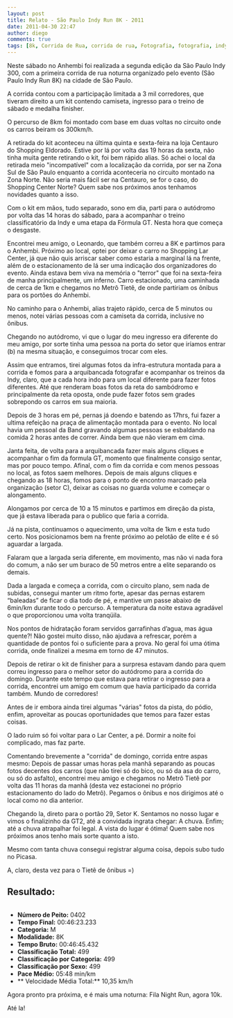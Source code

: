 ```yaml
---
layout: post
title: Relato - São Paulo Indy Run 8K - 2011
date: 2011-04-30 22:47
author: diego
comments: true
tags: [8k, Corrida de Rua, corrida de rua, Fotografia, fotografia, indy, são paulo]
---
```

Neste sábado no Anhembi foi realizada a segunda edição da São Paulo Indy 300, com a primeira corrida de rua noturna organizado pelo evento (São Paulo Indy Run 8K) na cidade de São Paulo.


<div class="moldura"><a class="lightbox" href="http://www.diegoronan.com.br/diegoronan/wp-content/uploads/2011/04/mapaSPIndy300.jpg"><img src="http://www.diegoronan.com.br/diegoronan/wp-content/uploads/2011/04/mapaSPIndy300.jpg" alt=""  class="imgTitulo"  /></a></div>
A corrida contou com a participação limitada a 3 mil corredores, que tiveram direito a um kit contendo camiseta, ingresso para o treino de sábado e medalha finisher.

O percurso de 8km foi montado com base em duas voltas no circuito onde os carros beiram os 300km/h.

A retirada do kit aconteceu na última quinta e sexta-feira na loja Centauro do Shopping Eldorado. Estive por lá por volta das 19 horas da sexta, não tinha muita gente retirando o kit, foi bem rápido alias. Só achei o local da retirada meio "incompatível" com a localização da corrida, por ser na Zona Sul de São Paulo enquanto a corrida aconteceria no circuito montado na Zona Norte. Não seria mais fácil ser na Centauro, se for o caso, do Shopping Center Norte? Quem sabe nos próximos anos tenhamos novidades quanto a isso.

Com o kit em mãos, tudo separado, sono em dia, parti para o autódromo por volta das 14 horas do sábado, para a acompanhar o treino classificatório da Indy e uma etapa da Fórmula GT. Nesta hora que começa o desgaste.


<div class="moldura"><a class="lightbox" href="http://www.diegoronan.com.br/diegoronan/wp-content/uploads/2011/04/spindy8k2011.jpg"><img src="http://www.diegoronan.com.br/diegoronan/wp-content/uploads/2011/04/spindy8k2011.jpg" alt=""  class="imgTitulo"  /></a></div>
Encontrei meu amigo, o Leonardo, que também correu a 8K e partimos para o Anhembi. Próximo ao local, optei por deixar o carro no Shopping Lar Center, já que não quis arriscar saber como estaria a marginal lá na frente, além de o estacionamento de lá ser uma indicação dos organizadores do evento. Ainda estava bem viva na memória o "terror" que foi na sexta-feira de manha principalmente, um inferno. Carro estacionado, uma caminhada de cerca de 1km e chegamos no Metrô Tietê, de onde partiriam os ônibus para os portões do Anhembi.

No caminho para o Anhembi, alias trajeto rápido, cerca de 5 minutos ou menos, notei várias pessoas com a camiseta da corrida, inclusive no ônibus.

Chegando no autódromo, vi que o lugar do meu ingresso era diferente do meu amigo, por sorte tinha uma pessoa na porta do setor que iríamos entrar (b) na mesma situação, e conseguimos trocar com eles.

Assim que entramos, tirei algumas fotos da infra-estrutura montada para a corrida e fomos para a arquibancada fotografar e acompanhar os treinos da Indy, claro, que a cada hora indo para um local diferente para fazer fotos diferentes. Até que renderam boas fotos da reta do sambódromo e principalmente da reta oposta, onde pude fazer fotos sem grades sobrepondo os carros em sua maioria.


<div class="moldura"><a class="lightbox" href="http://www.diegoronan.com.br/diegoronan/wp-content/uploads/2011/04/fotopenske.jpg"><img src="http://www.diegoronan.com.br/diegoronan/wp-content/uploads/2011/04/fotopenske.jpg" alt=""  class="imgTitulo"  /></a></div>
Depois de 3 horas em pé, pernas já doendo e batendo as 17hrs, fui fazer a ultima refeição na praça de alimentação montada para o evento. No local havia um pessoal da Band gravando algumas pessoas se esbaldando na comida 2 horas antes de correr. Ainda bem que não vieram em cima.

Janta feita, de volta para a arquibancada fazer mais alguns cliques e acompanhar o fim da formula GT, momento que finalmente consigo sentar, mas por pouco tempo. Afinal, com o fim da corrida e com menos pessoas no local, as fotos saem melhores. Depois de mais alguns cliques e chegando as 18 horas, fomos para o ponto de encontro marcado pela organização (setor C), deixar as coisas no guarda volume e começar o alongamento.

Alongamos por cerca de 10 a 15 minutos e partimos em direção da pista, que já estava liberada para o publico que faria a corrida.


<div class="moldura"><a class="lightbox" href="http://www.diegoronan.com.br/diegoronan/wp-content/uploads/2011/04/fotolargada.jpg"><img src="http://www.diegoronan.com.br/diegoronan/wp-content/uploads/2011/04/fotolargada.jpg" alt=""  class="imgTitulo"  /></a></div>
Já na pista, continuamos o aquecimento, uma volta de 1km e esta tudo certo. Nos posicionamos bem na frente próximo ao pelotão de elite e é só aguardar a largada.

Falaram que a largada seria diferente, em movimento, mas não vi nada fora do comum, a não ser um buraco de 50 metros entre a elite separando os demais.

Dada a largada e começa a corrida, com o circuito plano, sem nada de subidas, consegui manter um ritmo forte, apesar das pernas estarem “baleadas” de ficar o dia todo de pé, e mantive um passe abaixo de 6min/km durante todo o percurso. A temperatura da noite estava agradável o que proporcionou uma volta tranqüila.

Nos pontos de hidratação foram servidos garrafinhas d’agua, mas água quente?! Não gostei muito disso, não ajudava a refrescar, porém a quantidade de pontos foi o suficiente para a prova. No geral foi uma ótima corrida, onde finalizei a mesma em torno de 47 minutos.

Depois de retirar o kit de finisher para a surpresa estavam dando para quem correu ingresso para o melhor setor do autódromo para a corrida do domingo. Durante este tempo que estava para retirar o ingresso para a corrida, encontrei um amigo em comum que havia participado da corrida também. Mundo de corredores!


<div class="moldura"><a class="lightbox" href="http://www.diegoronan.com.br/diegoronan/wp-content/uploads/2011/04/corridaIndy2011.jpg"><img src="http://www.diegoronan.com.br/diegoronan/wp-content/uploads/2011/04/corridaIndy2011.jpg" alt=""  class="imgTitulo"  /></a></div>
Antes de ir embora ainda tirei algumas "várias" fotos da pista, do pódio, enfim, aproveitar as poucas oportunidades que temos para fazer estas coisas.

O lado ruim só foi voltar para o Lar Center, a pé. Dormir a noite foi complicado, mas faz parte.

Comentando brevemente a "corrida" de domingo, corrida entre aspas mesmo: Depois de passar umas horas pela manhã separando as poucas fotos decentes dos carros (que não tirei só do bico, ou só da asa do carro, ou só do asfalto), encontrei meu amigo e chegamos no Metrô Tietê por volta das 11 horas da manhã (desta vez estacionei no próprio estacionamento do lado do Metrô). Pegamos o ônibus e nos dirigimos até o local como no dia anterior.


<div class="moldura"><a class="lightbox" href="http://www.diegoronan.com.br/diegoronan/wp-content/uploads/2011/04/ingressoIndy8kSetorK.jpg"><img src="http://www.diegoronan.com.br/diegoronan/wp-content/uploads/2011/04/ingressoIndy8kSetorK.jpg" alt="" /></a></div>
Chegando la, direto para o portão 29, Setor K. Sentamos no nosso lugar e vimos o finalizinho da GT2, até a convidada ingrata chegar: A chuva. Enfim; até a chuva atrapalhar foi legal. A vista do lugar é ótima! Quem sabe nos próximos anos tenho mais sorte quanto a isto.

Mesmo com tanta chuva consegui registrar alguma coisa, depois subo tudo no Picasa.

A, claro, desta vez para o Tietê de ônibus =)

## Resultado:


<div class="moldura"><a class="lightbox cboxElement" href="http://www.diegoronan.com.br/diegoronan/wp-content/uploads/2011/04/medalhaindyrun_2011_big.JPG"><img src="http://www.diegoronan.com.br/diegoronan/wp-content/uploads/2011/04/medalhaindyrun_2011.JPG" alt="" /></a></div>

* **Número de Peito:** 0402
* **Tempo Final:** 00:46:23.233
* **Categoria:** M
* **Modalidade:** 8K
* **Tempo Bruto:** 00:46:45.432
* **Classificação Total:** 499
* **Classificação por Categoria:** 499
* **Classificação por Sexo:** 499
* **Pace Médio:** 05:48 min/km
* ** Velocidade Média Total:** 10,35 km/h

Agora pronto pra próxima, e é mais uma noturna: Fila Night Run, agora 10k.

Até la!
